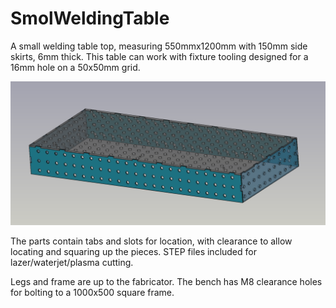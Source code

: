 # SmolWeldingTable

A small welding table top, measuring 550mmx1200mm with 150mm side skirts, 6mm thick. This table can work with fixture tooling designed for a 16mm hole on a 50x50mm grid.

![](table1.png)

The parts contain tabs and slots for location, with clearance to allow locating and squaring up the pieces. STEP files included for lazer/waterjet/plasma cutting.

Legs and frame are up to the fabricator. The bench has M8 clearance holes for bolting to a 1000x500 square frame.

